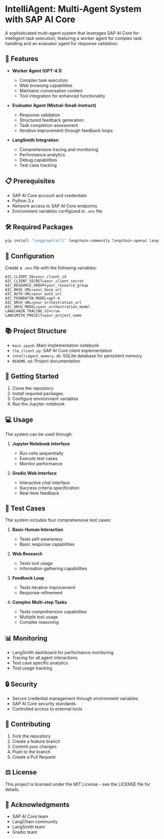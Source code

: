 # IntelliAgent: Multi-Agent System with SAP AI Core

A sophisticated multi-agent system that leverages SAP AI Core for intelligent task execution, featuring a worker agent for complex task handling and an evaluator agent for response validation.

## 🌟 Features

- **Worker Agent (GPT-4.1)**
  - Complex task execution
  - Web browsing capabilities
  - Maintains conversation context
  - Tool integration for enhanced functionality

- **Evaluator Agent (Mistral-Small-Instruct)**
  - Response validation
  - Structured feedback generation
  - Task completion assessment
  - Iterative improvement through feedback loops

- **LangSmith Integration**
  - Comprehensive tracing and monitoring
  - Performance analytics
  - Debug capabilities
  - Test case tracking

## 📋 Prerequisites

- SAP AI Core account and credentials
- Python 3.x
- Network access to SAP AI Core endpoints
- Environment variables configured in `.env` file

## 🛠️ Required Packages

```bash
pip install "langgraph[all]" langchain-community langchain-openai langsmith gradio
```

## 🔧 Configuration

Create a `.env` file with the following variables:

```env
AIC_CLIENT_ID=your_client_id
AIC_CLIENT_SECRET=your_client_secret
AIC_RESOURCE_GROUP=your_resource_group
AIC_BASE_URL=your_base_url
AIC_AUTH_URL=your_auth_url
AIC_FOUNDATIN_MODEL=gpt-4
AIC_ORCH_URL=your_orchestration_url
AIC_ORCH_MODEL=your_orchestration_model
LANGCHAIN_TRACING_V2=true
LANGSMITH_PROJECT=your_project_name
```

## 📚 Project Structure

- `main.ipynb`: Main implementation notebook
- `llm_client.py`: SAP AI Core client implementation
- `intelliagent_memory.db`: SQLite database for persistent memory
- `README.md`: Project documentation

## 🚀 Getting Started

1. Clone the repository
2. Install required packages
3. Configure environment variables
4. Run the Jupyter notebook

## 💻 Usage

The system can be used through:

1. **Jupyter Notebook Interface**
   - Run cells sequentially
   - Execute test cases
   - Monitor performance

2. **Gradio Web Interface**
   - Interactive chat interface
   - Success criteria specification
   - Real-time feedback

## 🧪 Test Cases

The system includes four comprehensive test cases:

1. **Basic Human Interaction**
   - Tests self-awareness
   - Basic response capabilities

2. **Web Research**
   - Tests tool usage
   - Information gathering capabilities

3. **Feedback Loop**
   - Tests iterative improvement
   - Response refinement

4. **Complex Multi-step Tasks**
   - Tests comprehensive capabilities
   - Multiple tool usage
   - Complex reasoning

## 📊 Monitoring

- LangSmith dashboard for performance monitoring
- Tracing for all agent interactions
- Test case specific analytics
- Tool usage tracking

## 🔒 Security

- Secure credential management through environment variables
- SAP AI Core security standards
- Controlled access to external tools

## 🤝 Contributing

1. Fork the repository
2. Create a feature branch
3. Commit your changes
4. Push to the branch
5. Create a Pull Request

## ⚖️ License

This project is licensed under the MIT License - see the LICENSE file for details.

## 🙏 Acknowledgments

- SAP AI Core team
- LangChain community
- LangSmith team
- Gradio team
